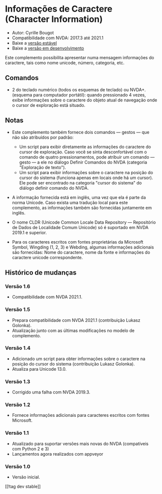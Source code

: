# Informações de Caractere (Character Information) #

* Autor: Cyrille Bougot
* Compatibilidade com NVDA: 2017.3 até 2021.1
* Baixe a [versão estável][1]
* Baixe a [versão em desenvolvimento][2]

Este complemento possibilita apresentar numa mensagem informações do
caractere, tais como nome unicode, número, categoria, etc.


## Comandos

* 2 do teclado numérico (todos os esquemas de teclado) ou NVDA+. (esquema
  para computador portátil): quando pressionado 4 vezes, exibe informações
  sobre o caractere do objeto atual de navegação onde o cursor de exploração
  está situado.


## Notas

* Este complemento também fornece dois comandos — gestos — que não são
  atribuídos por padrão:

    * Um script para exibir diretamente as informações do caractere do
      cursor de exploração. Caso você se sinta desconfortável com o comando
      de  quatro pressionamentos, pode atribuir um comando — gesto — a ele
      no diálogo Definir Comandos do NVDA (categoria "Exploração de texto").
    * Um script para exibir informações sobre o caractere na posição do
      cursor do sistema (funciona apenas em locais onde há um cursor). Ele
      pode ser encontrado na categoria "cursor do sistema" do diálogo
      definir comando do NVDA.

* A informação fornecida está em inglês, uma vez que ela é parte da norma
  Unicode. Caso exista uma tradução local para este complemento, as
  informações também são fornecidas juntamente em inglês.
* O nome CLDR (Unicode Common Locale Data Repository — Repositório de Dados
  de Localidade Comum Unicode) só é suportado em NVDA 2019.1 e superior.
* Para os caracteres escritos com fontes proprietárias da Microsoft Symbol,
  Wingding (1, 2, 3) e Webding, algumas informações adicionais são
  fornecidas: Nome do caractere, nome da fonte e informações do caractere
  unicode correspondente.


## Histórico de mudanças

### Versão 1.6

* Compatibilidade com NVDA 2021.1.

### Versão 1.5

* Prepara compatibilidade com NVDA 2021.1 (contribuição Lukasz Golonka).
* Atualização junto com as últimas modificações no modelo de complemento.

### Versão 1.4

* Adicionado um script para obter informações sobre o caractere na posição
  do cursor do sistema (contribuição Lukasz Golonka).
* Atualiza para Unicode 13.0.

### Versão 1.3

* Corrigido uma falha com NVDA 2019.3.


### Versão 1.2

* Fornece informações adicionais para caracteres escritos com fontes
  Microsoft.


### Versão 1.1

* Atualizado para suportar versões mais novas do NVDA (compatíveis com
  Python 2 e 3)
* Lançamentos agora realizados com appveyor


### Versão 1.0

* Versão inicial.

[[!tag dev stable]]

[1]: https://addons.nvda-project.org/files/get.php?file=chari

[2]: https://addons.nvda-project.org/files/get.php?file=chari-dev
